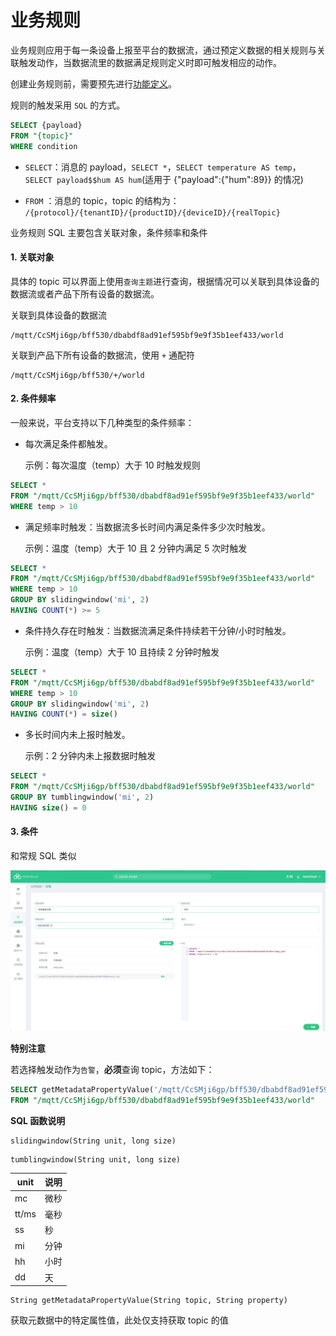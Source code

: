# 业务规则

业务规则应用于每一条设备上报至平台的数据流，通过预定义数据的相关规则与关联触发动作，当数据流里的数据满足规则定义时即可触发相应的动作。

创建业务规则前，需要预先进行[功能定义](/products/product.md#功能定义)。

规则的触发采用 `SQL` 的方式。

```sql
SELECT {payload}
FROM "{topic}"
WHERE condition
```

- `SELECT`：消息的 payload，`SELECT *`，`SELECT temperature AS temp`，`SELECT payload$$hum AS hum`(适用于 {"payload":{"hum":89}} 的情况)

-  `FROM` ：消息的 topic，topic 的结构为：
`/{protocol}/{tenantID}/{productID}/{deviceID}/{realTopic}`

业务规则 SQL 主要包含关联对象，条件频率和条件

#### 1. 关联对象

具体的 topic 可以界面上使用`查询主题`进行查询，根据情况可以关联到具体设备的数据流或者产品下所有设备的数据流。

关联到具体设备的数据流
```
/mqtt/CcSMji6gp/bff530/dbabdf8ad91ef595bf9e9f35b1eef433/world
```

关联到产品下所有设备的数据流，使用 `+` 通配符
```
/mqtt/CcSMji6gp/bff530/+/world
```

#### 2. 条件频率

一般来说，平台支持以下几种类型的条件频率：

-  每次满足条件都触发。

   示例：每次温度（temp）大于 10 时触发规则

```sql
SELECT * 
FROM "/mqtt/CcSMji6gp/bff530/dbabdf8ad91ef595bf9e9f35b1eef433/world"
WHERE temp > 10
```


   - 满足频率时触发：当数据流多长时间内满足条件多少次时触发。

     示例：温度（temp）大于 10 且 2 分钟内满足 5 次时触发

```sql
SELECT * 
FROM "/mqtt/CcSMji6gp/bff530/dbabdf8ad91ef595bf9e9f35b1eef433/world"
WHERE temp > 10
GROUP BY slidingwindow('mi', 2)
HAVING COUNT(*) >= 5
```

- 条件持久存在时触发：当数据流满足条件持续若干分钟/小时时触发。

  示例：温度（temp）大于 10 且持续 2 分钟时触发

```sql
SELECT * 
FROM "/mqtt/CcSMji6gp/bff530/dbabdf8ad91ef595bf9e9f35b1eef433/world"
WHERE temp > 10
GROUP BY slidingwindow('mi', 2)
HAVING COUNT(*) = size()
```

- 多长时间内未上报时触发。

  示例：2 分钟内未上报数据时触发

```sql
SELECT * 
FROM "/mqtt/CcSMji6gp/bff530/dbabdf8ad91ef595bf9e9f35b1eef433/world"
GROUP BY tumblingwindow('mi', 2)
HAVING size() = 0
```

#### 3. 条件

和常规 SQL 类似

![business_rule_create](_assets/business_rule_create.png)


**特别注意**

若选择触发动作为`告警`，**必须**查询 topic，方法如下：
```sql
SELECT getMetadataPropertyValue('/mqtt/CcSMji6gp/bff530/dbabdf8ad91ef595bf9e9f35b1eef433/world','topic') as topic,*
FROM "/mqtt/CcSMji6gp/bff530/dbabdf8ad91ef595bf9e9f35b1eef433/world"
```

**SQL 函数说明**

```
slidingwindow(String unit, long size)
```

```
tumblingwindow(String unit, long size)
```

| unit | 说明 |
| ---- | ---- |
| mc   | 微秒  |
| tt/ms| 毫秒  |
| ss   | 秒   |
| mi   | 分钟 |
| hh   | 小时 |
| dd   | 天   |

```
String getMetadataPropertyValue(String topic, String property)
```
获取元数据中的特定属性值，此处仅支持获取 topic 的值